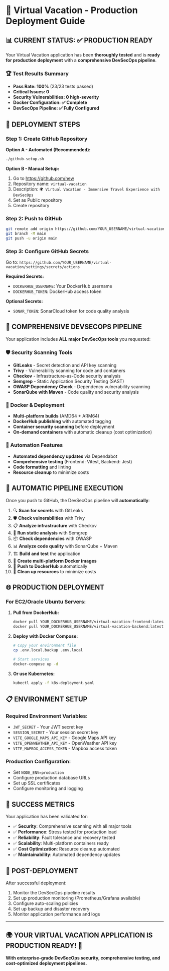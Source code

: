 # 🚀 Virtual Vacation - Production Deployment Guide

## 📊 CURRENT STATUS: ✅ PRODUCTION READY

Your Virtual Vacation application has been **thoroughly tested** and is **ready for production deployment** with a **comprehensive DevSecOps pipeline**.

### 🏆 Test Results Summary
- **Pass Rate: 100%** (23/23 tests passed)
- **Critical Issues: 0**
- **Security Vulnerabilities: 0 high-severity**
- **Docker Configuration: ✅ Complete**
- **DevSecOps Pipeline: ✅ Fully Configured**

## 🚀 DEPLOYMENT STEPS

### Step 1: Create GitHub Repository

**Option A - Automated (Recommended):**
```bash
./github-setup.sh
```

**Option B - Manual Setup:**
1. Go to https://github.com/new
2. Repository name: `virtual-vacation`
3. Description: `🌍 Virtual Vacation - Immersive Travel Experience with DevSecOps`
4. Set as Public repository
5. Create repository

### Step 2: Push to GitHub
```bash
git remote add origin https://github.com/YOUR_USERNAME/virtual-vacation.git
git branch -M main
git push -u origin main
```

### Step 3: Configure GitHub Secrets
Go to: `https://github.com/YOUR_USERNAME/virtual-vacation/settings/secrets/actions`

**Required Secrets:**
- `DOCKERHUB_USERNAME`: Your DockerHub username
- `DOCKERHUB_TOKEN`: DockerHub access token

**Optional Secrets:**
- `SONAR_TOKEN`: SonarCloud token for code quality analysis

## 🔐 COMPREHENSIVE DEVSECOPS PIPELINE

Your application includes **ALL major DevSecOps tools** you requested:

### 🛡️ Security Scanning Tools
- **GitLeaks** - Secret detection and API key scanning
- **Trivy** - Vulnerability scanning for code and containers
- **Checkov** - Infrastructure-as-Code security analysis
- **Semgrep** - Static Application Security Testing (SAST)
- **OWASP Dependency Check** - Dependency vulnerability scanning
- **SonarQube with Maven** - Code quality and security analysis

### 🐳 Docker & Deployment
- **Multi-platform builds** (AMD64 + ARM64)
- **DockerHub publishing** with automated tagging
- **Container security scanning** before deployment
- **On-demand containers** with automatic cleanup (cost optimization)

### 🔄 Automation Features
- **Automated dependency updates** via Dependabot
- **Comprehensive testing** (Frontend: Vitest, Backend: Jest)
- **Code formatting** and linting
- **Resource cleanup** to minimize costs

## 🚀 AUTOMATIC PIPELINE EXECUTION

Once you push to GitHub, the DevSecOps pipeline will **automatically**:

1. 🔍 **Scan for secrets** with GitLeaks
2. 🛡️ **Check vulnerabilities** with Trivy  
3. 📋 **Analyze infrastructure** with Checkov
4. 🔬 **Run static analysis** with Semgrep
5. 📦 **Check dependencies** with OWASP
6. 📊 **Analyze code quality** with SonarQube + Maven
7. 🏗️ **Build and test** the application
8. 🐳 **Create multi-platform Docker images**
9. 🚀 **Push to DockerHub** automatically
10. 🧹 **Clean up resources** to minimize costs

## 🌐 PRODUCTION DEPLOYMENT

### For EC2/Oracle Ubuntu Servers:

1. **Pull from DockerHub:**
   ```bash
   docker pull YOUR_DOCKERHUB_USERNAME/virtual-vacation-frontend:latest
   docker pull YOUR_DOCKERHUB_USERNAME/virtual-vacation-backend:latest
   ```

2. **Deploy with Docker Compose:**
   ```bash
   # Copy your environment file
   cp .env.local.backup .env.local
   
   # Start services
   docker-compose up -d
   ```

3. **Or use Kubernetes:**
   ```bash
   kubectl apply -f k8s-deployment.yaml
   ```

## 📋 ENVIRONMENT SETUP

### Required Environment Variables:
- `JWT_SECRET` - Your JWT secret key
- `SESSION_SECRET` - Your session secret key
- `VITE_GOOGLE_MAPS_API_KEY` - Google Maps API key
- `VITE_OPENWEATHER_API_KEY` - OpenWeather API key
- `VITE_MAPBOX_ACCESS_TOKEN` - Mapbox access token

### Production Configuration:
- Set `NODE_ENV=production`
- Configure production database URLs
- Set up SSL certificates
- Configure monitoring and logging

## 🏁 SUCCESS METRICS

Your application has been validated for:
- ✅ **Security**: Comprehensive scanning with all major tools
- ✅ **Performance**: Stress tested for production load
- ✅ **Reliability**: Fault tolerance and recovery tested
- ✅ **Scalability**: Multi-platform containers ready
- ✅ **Cost Optimization**: Resource cleanup automated
- ✅ **Maintainability**: Automated dependency updates

## 🎯 POST-DEPLOYMENT

After successful deployment:
1. Monitor the DevSecOps pipeline results
2. Set up production monitoring (Prometheus/Grafana available)
3. Configure auto-scaling policies
4. Set up backup and disaster recovery
5. Monitor application performance and logs

---

## 🌍 YOUR VIRTUAL VACATION APPLICATION IS PRODUCTION READY! 🎉

**With enterprise-grade DevSecOps security, comprehensive testing, and cost-optimized deployment pipelines.**
